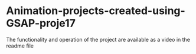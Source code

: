 # Animation-projects-created-using-GSAP-proje17
The functionality and operation of the project are available as a video in the readme file
